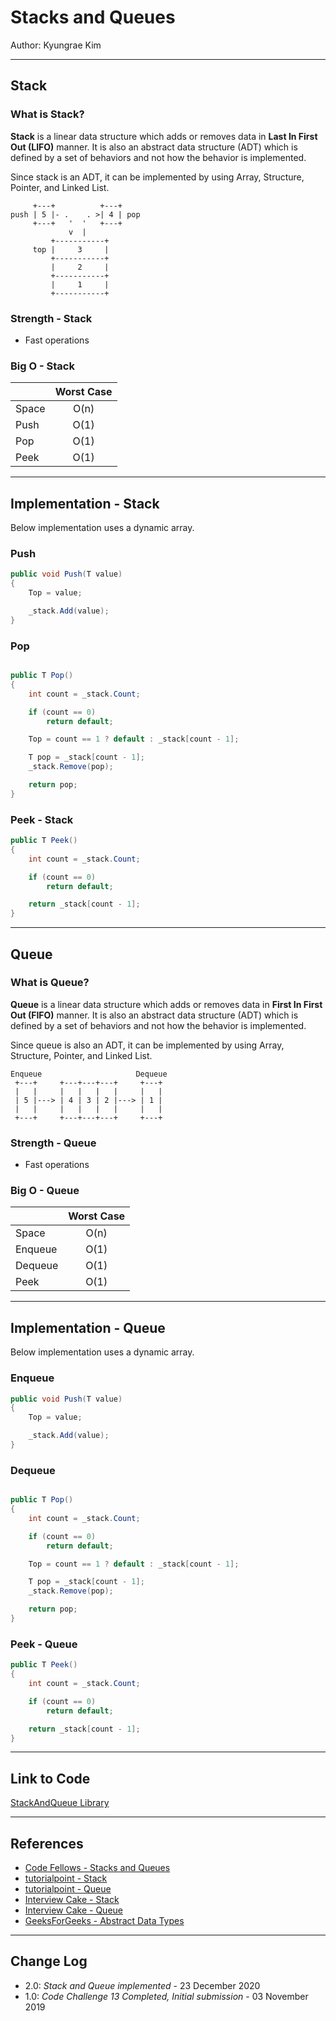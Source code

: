 # Stacks and Queues

Author: Kyungrae Kim

---

## Stack

### What is Stack?

**Stack** is a linear data structure which adds or removes data in **Last In First Out (LIFO)** manner. It is also an abstract data structure (ADT) which is defined by a set of behaviors and not how the behavior is implemented.

Since stack is an ADT, it can be implemented by using Array, Structure, Pointer, and Linked List.

```text
     +---+          +---+
push | 5 |- .    . >| 4 | pop
     +---+   '  '   +---+
             v  |
         +-----------+
     top |     3     |
         +-----------+
         |     2     |
         +-----------+
         |     1     |
         +-----------+
```

### Strength - Stack

* Fast operations

### Big O - Stack

|| Worst Case |
|:-|:-:|
| Space | O(n) |
| Push | O(1) |
| Pop | O(1) |
| Peek | O(1) |

---

## Implementation - Stack

Below implementation uses a dynamic array.

### Push

```c#
public void Push(T value)
{
    Top = value;

    _stack.Add(value);
}
```

### Pop

```c#

public T Pop()
{
    int count = _stack.Count;

    if (count == 0)
        return default;

    Top = count == 1 ? default : _stack[count - 1];

    T pop = _stack[count - 1];
    _stack.Remove(pop);

    return pop;
}
```

### Peek - Stack

```c#
public T Peek()
{
    int count = _stack.Count;

    if (count == 0)
        return default;

    return _stack[count - 1];
}
```

---

## Queue

### What is Queue?

**Queue** is a linear data structure which adds or removes data in **First In First Out (FIFO)** manner. It is also an abstract data structure (ADT) which is defined by a set of behaviors and not how the behavior is implemented.

Since queue is also an ADT, it can be implemented by using Array, Structure, Pointer, and Linked List.

```text
Enqueue                     Dequeue
 +---+     +---+---+---+     +---+
 |   |     |   |   |   |     |   |
 | 5 |---> | 4 | 3 | 2 |---> | 1 |
 |   |     |   |   |   |     |   |
 +---+     +---+---+---+     +---+
```

### Strength - Queue

* Fast operations

### Big O - Queue

|| Worst Case |
|:-|:-:|
| Space | O(n) |
| Enqueue | O(1) |
| Dequeue | O(1) |
| Peek | O(1) |

---

## Implementation - Queue

Below implementation uses a dynamic array.

### Enqueue

```c#
public void Push(T value)
{
    Top = value;

    _stack.Add(value);
}
```

### Dequeue

```c#

public T Pop()
{
    int count = _stack.Count;

    if (count == 0)
        return default;

    Top = count == 1 ? default : _stack[count - 1];

    T pop = _stack[count - 1];
    _stack.Remove(pop);

    return pop;
}
```

### Peek - Queue

```c#
public T Peek()
{
    int count = _stack.Count;

    if (count == 0)
        return default;

    return _stack[count - 1];
}
```

---

## Link to Code

[StackAndQueue Library](StackAndQueue/StackAndQueue.cs)

---

## References

* [Code Fellows - Stacks and Queues](https://codefellows.github.io/common_curriculum/data_structures_and_algorithms/Code_401/class-10/resources/stacks_and_queues.html)
* [tutorialpoint - Stack](https://www.tutorialspoint.com/data_structures_algorithms/stack_algorithm.htm)
* [tutorialpoint - Queue](https://www.tutorialspoint.com/data_structures_algorithms/dsa_queue.htm)
* [Interview Cake - Stack](https://www.interviewcake.com/concept/python/stack?)
* [Interview Cake - Queue](https://www.interviewcake.com/concept/python/queue?)
* [GeeksForGeeks - Abstract Data Types](https://www.geeksforgeeks.org/abstract-data-types/)

---

## Change Log

* 2.0: *Stack and Queue implemented* - 23 December 2020
* 1.0: *Code Challenge 13 Completed, Initial submission* - 03 November 2019  
